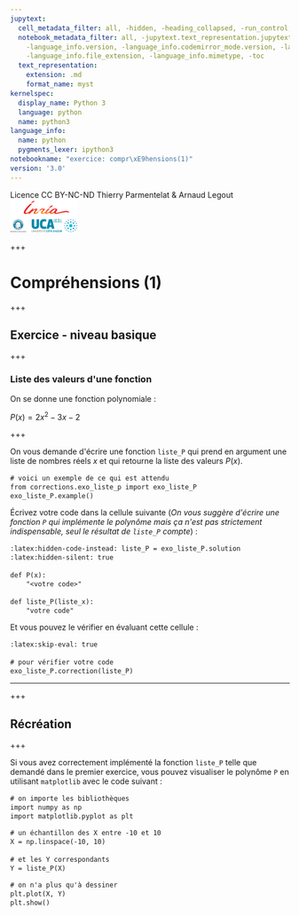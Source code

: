 ```yaml
---
jupytext:
  cell_metadata_filter: all, -hidden, -heading_collapsed, -run_control, -trusted
  notebook_metadata_filter: all, -jupytext.text_representation.jupytext_version, -jupytext.text_representation.format_version,
    -language_info.version, -language_info.codemirror_mode.version, -language_info.codemirror_mode,
    -language_info.file_extension, -language_info.mimetype, -toc
  text_representation:
    extension: .md
    format_name: myst
kernelspec:
  display_name: Python 3
  language: python
  name: python3
language_info:
  name: python
  pygments_lexer: ipython3
notebookname: "exercice: compr\xE9hensions(1)"
version: '3.0'
---
```


<div class="licence">
<span>Licence CC BY-NC-ND</span>
<span>Thierry Parmentelat &amp; Arnaud Legout</span>
<span><img src="media/both-logos-small-alpha.png" /></span>
</div>

+++

# Compréhensions (1)

+++

## Exercice - niveau basique

+++

### Liste des valeurs d'une fonction

On se donne une fonction polynomiale :

$P(x) = 2x^2 - 3x - 2$

+++

On vous demande d'écrire une fonction `liste_P` qui prend en argument une liste de nombres réels $x$ et qui retourne la liste des valeurs $P(x)$.

```{code-cell} ipython3
# voici un exemple de ce qui est attendu
from corrections.exo_liste_p import exo_liste_P
exo_liste_P.example()
```

Écrivez votre code dans la cellule suivante (*On vous suggère d'écrire une fonction `P` qui implémente le polynôme mais ça n'est pas strictement indispensable, seul le résultat de `liste_P` compte*) :

```{code-cell} ipython3
:latex:hidden-code-instead: liste_P = exo_liste_P.solution
:latex:hidden-silent: true

def P(x):
    "<votre code>"

def liste_P(liste_x):
    "votre code"
```

Et vous pouvez le vérifier en évaluant cette cellule :

```{code-cell} ipython3
:latex:skip-eval: true

# pour vérifier votre code
exo_liste_P.correction(liste_P)
```

******

+++

## Récréation

+++

Si vous avez correctement implémenté la fonction `liste_P` telle que demandé dans le premier exercice, vous pouvez visualiser le polynôme `P` en utilisant `matplotlib` avec le code suivant :

```{code-cell} ipython3
# on importe les bibliothèques
import numpy as np
import matplotlib.pyplot as plt
```

```{code-cell} ipython3
# un échantillon des X entre -10 et 10
X = np.linspace(-10, 10)

# et les Y correspondants
Y = liste_P(X)
```

```{code-cell} ipython3
# on n'a plus qu'à dessiner
plt.plot(X, Y)
plt.show()
```

```{code-cell} ipython3

```
